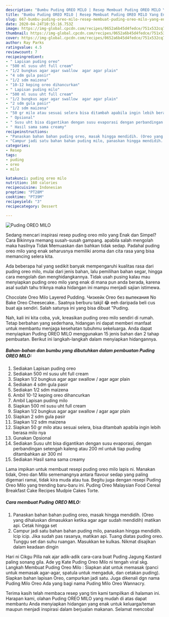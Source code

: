 ```yaml
---
description: "Bumbu Puding OREO MILO | Resep Membuat Puding OREO MILO Yang Enak Dan Lezat"
title: "Bumbu Puding OREO MILO | Resep Membuat Puding OREO MILO Yang Enak Dan Lezat"
slug: 667-bumbu-puding-oreo-milo-resep-membuat-puding-oreo-milo-yang-enak-dan-lezat
date: 2020-04-24T10:55:16.753Z
image: https://img-global.cpcdn.com/recipes/0652a6b45d4fedce/751x532cq70/puding-oreo-milo-foto-resep-utama.jpg
thumbnail: https://img-global.cpcdn.com/recipes/0652a6b45d4fedce/751x532cq70/puding-oreo-milo-foto-resep-utama.jpg
cover: https://img-global.cpcdn.com/recipes/0652a6b45d4fedce/751x532cq70/puding-oreo-milo-foto-resep-utama.jpg
author: Ray Parks
ratingvalue: 4.5
reviewcount: 7
recipeingredient:
- " Lapisan puding oreo"
- "500 ml susu uht full cream"
- "1/2 bungkus agar agar swallow  agar agar plain"
- "4 sdm gula pasir"
- "1/2 sdm maizena"
- "10-12 keping oreo dihancurkan"
- " Lapisan puding milo"
- "500 ml susu uht full cream"
- "1/2 bungkus agar agar swallow  agar agar plain"
- "2 sdm gula pasir"
- "1/2 sdm maizena"
- "50 gr milo atau sesuai selera bisa ditambah apabila ingin lebih berasa milo nya"
- " Opsional"
- " Susu uht bisa digantikan dengan susu evaporasi dengan perbandingan setengah kaleng atau 200 ml untuk tiap puding ditambahkan air 300 ml"
- " Hasil sama sama creamy"
recipeinstructions:
- "Panaskan bahan bahan puding oreo, masak hingga mendidih. (Oreo yang dihaluskan dimasukkan ketika agar agar sudah mendidih) matikan api. Cetak hingga set"
- "Campur jadi satu bahan bahan puding milo, panaskan hingga mendidih. Icip icip. Jika sudah pas rasanya, matikan api. Tuang diatas puding oreo. Tunggu set dan suhu ruangan. Masukkan ke kulkas. Nikmat disajikan dalam keadaan dingin"
categories:
- Resep
tags:
- puding
- oreo
- milo

katakunci: puding oreo milo 
nutrition: 160 calories
recipecuisine: Indonesian
preptime: "PT28M"
cooktime: "PT39M"
recipeyield: "3"
recipecategory: Dessert

---
```



![Puding OREO MILO](https://img-global.cpcdn.com/recipes/0652a6b45d4fedce/751x532cq70/puding-oreo-milo-foto-resep-utama.jpg)

Sedang mencari inspirasi resep puding oreo milo yang Enak dan Simpel? Cara Bikinnya memang susah-susah gampang. apabila salah mengolah maka hasilnya Tidak Memuaskan dan bahkan tidak sedap. Padahal puding oreo milo yang enak seharusnya memiliki aroma dan cita rasa yang bisa memancing selera kita.

Ada beberapa hal yang sedikit banyak mempengaruhi kualitas rasa dari puding oreo milo, mulai dari jenis bahan, lalu pemilihan bahan segar, hingga cara mengolah dan menghidangkannya. Tidak usah pusing kalau mau menyiapkan puding oreo milo yang enak di mana pun anda berada, karena asal sudah tahu triknya maka hidangan ini mampu menjadi sajian istimewa.

Chocolate Oreo Milo Layered Pudding. Чизкейк Oreo без выпекания No Bake Oreo Cheesecake.. Saatnya berburu takjil 😂 eeh daripada beli cus buat aja sendiri. Salah satunya ini yang bisa dibuat &#34;Puding.


Nah, kali ini kita coba, yuk, kreasikan puding oreo milo sendiri di rumah. Tetap berbahan yang sederhana, hidangan ini dapat memberi manfaat untuk membantu menjaga kesehatan tubuhmu sekeluarga. Anda dapat menyiapkan Puding OREO MILO menggunakan 15 jenis bahan dan 2 tahap pembuatan. Berikut ini langkah-langkah dalam menyiapkan hidangannya.

<!--inarticleads1-->

##### Bahan-bahan dan bumbu yang dibutuhkan dalam pembuatan Puding OREO MILO:

1. Sediakan  Lapisan puding oreo
1. Sediakan 500 ml susu uht full cream
1. Siapkan 1/2 bungkus agar agar swallow / agar agar plain
1. Sediakan 4 sdm gula pasir
1. Sediakan 1/2 sdm maizena
1. Ambil 10-12 keping oreo dihancurkan
1. Ambil  Lapisan puding milo
1. Siapkan 500 ml susu uht full cream
1. Siapkan 1/2 bungkus agar agar swallow / agar agar plain
1. Siapkan 2 sdm gula pasir
1. Siapkan 1/2 sdm maizena
1. Siapkan 50 gr milo atau sesuai selera, bisa ditambah apabila ingin lebih berasa milo nya
1. Gunakan  Opsional
1. Sediakan  Susu uht bisa digantikan dengan susu evaporasi, dengan perbandingan setengah kaleng atau 200 ml untuk tiap puding ditambahkan air 300 ml
1. Sediakan  Hasil sama sama creamy


Lama impikan untuk membuat resepi puding oreo milo lapis ni. Manakan tidak, Oreo dan Milo sememangnya antara flavour sedap yang paling digemari ramai, tidak kira muda atau tua. Begitu juga dengan resepi Puding Oreo Milo yang trending baru-baru ini. Puding Oreo Malaysian Food Cereal Breakfast Cake Recipes Mudpie Cakes Torte. 

<!--inarticleads2-->

##### Cara membuat Puding OREO MILO:

1. Panaskan bahan bahan puding oreo, masak hingga mendidih. (Oreo yang dihaluskan dimasukkan ketika agar agar sudah mendidih) matikan api. Cetak hingga set
1. Campur jadi satu bahan bahan puding milo, panaskan hingga mendidih. Icip icip. Jika sudah pas rasanya, matikan api. Tuang diatas puding oreo. Tunggu set dan suhu ruangan. Masukkan ke kulkas. Nikmat disajikan dalam keadaan dingin


Hari ni Cikgu Pilla nak ajar adik-adik cara-cara buat Puding Jagung Kastard paling sonang gila. Ade yg Kate Puding Oreo Milo ni tengah viral skg. Langkah Membuat Puding Oreo Milo : Siapkan alat untuk memasak (panci untuk memasak agar-agar, spatula untuk mengaduk, dan cetakan puding). Siapkan bahan lapisan Oreo, campurkan jadi satu. Juga dikenali dgn nama Puding Milo Oreo Ada yang bagi nama Puding Milo Oreo Wannacry. 

Terima kasih telah membaca resep yang tim kami tampilkan di halaman ini. Harapan kami, olahan Puding OREO MILO yang mudah di atas dapat membantu Anda menyiapkan hidangan yang enak untuk keluarga/teman maupun menjadi inspirasi dalam berjualan makanan. Selamat mencoba!
